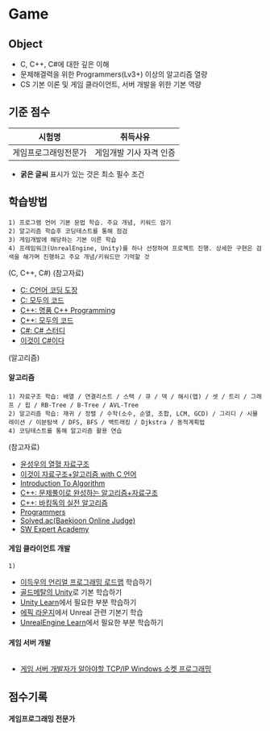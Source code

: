 # Game

## Object
- C, C++, C#에 대한 깊은 이해
- 문제해결력을 위한 Programmers(Lv3+) 이상의 알고리즘 열량
- CS 기본 이론 및 게임 클라이언트, 서버 개발을 위한 기본 역량

## 기준 점수
| 시험명 | 취득사유 |
| :---: | :---: |
| 게임프로그래밍전문가 | 게임개발 기사 자격 인증 |
- **굵은 글씨** 표시가 있는 것은 최소 필수 조건

## 학습방법
```
1) 프로그램 언어 기본 문법 학습. 주요 개념, 키워드 암기
2) 알고리즘 학습후 코딩테스트를 통해 점검
3) 게임개발에 해당하는 기본 이른 학습
4) 프레임워크(UnrealEngine, Unity)를 하나 선정하여 프로젝트 진행. 상세한 구현은 검색을 해가며 진행하고 주요 개념/키워드만 기억할 것
```
(C, C++, C#)
(참고자료)
- [C: C언어 코딩 도장](https://product.kyobobook.co.kr/detail/S000200764041)
- [C: 모두의 코드](https://modoocode.com/231)
- [C++: 명품 C++ Programming](https://product.kyobobook.co.kr/detail/S000217111234)
- [C++: 모두의 코드](https://modoocode.com/135)
- [C#: C# 스터디](https://www.csharpstudy.com/)
- [이것이 C#이다](https://product.kyobobook.co.kr/detail/S000201856223)

(알고리즘)
#### 알고리즘
```
1) 자료구조 학습: 배열 / 연결리스트 / 스택 / 큐 / 덱 / 해시(맵) / 셋 / 트리 / 그래프 / 힙 / RB-Tree / B-Tree / AVL-Tree
2) 알고리즘 학습: 재귀 / 정렬 / 수학(소수, 순열, 조합, LCM, GCD) / 그리디 / 시뮬레이션 / 이분탐색 / DFS, BFS / 백트래킹 / Djkstra / 동적계획법
4) 코딩테스트를 통해 알고리즘 활용 연습
```

(참고자료)
- [윤성우의 열혈 자료구조](https://product.kyobobook.co.kr/detail/S000001589149)
- [이것이 자료구조+알고리즘 with C 언어](https://product.kyobobook.co.kr/detail/S000061585515)
- [Introduction To Algorithm](https://product.kyobobook.co.kr/detail/S000213683944)
- [C++: 문제풀이로 완성하는 알고리즘+자료구조](https://product.kyobobook.co.kr/detail/S000214420933)
- [C++: 바킹독의 실전 알고리즘](https://blog.encrypted.gg/category/%EA%B0%95%EC%A2%8C/%EC%8B%A4%EC%A0%84%20%EC%95%8C%EA%B3%A0%EB%A6%AC%EC%A6%98?page=2)
- [Programmers](https://school.programmers.co.kr/learn/challenges?order=recent)
- [Solved.ac(Baekjoon Online Judge)](https://solved.ac/en/class)
- [SW Expert Academy](https://swexpertacademy.com/main/main.do)


#### 게임 클라이언트 개발
```
1) 
```
- [이득우의 언리얼 프로그래밍 로드맵](https://www.inflearn.com/roadmaps/701?srsltid=AfmBOoqsr2OYqmPvkjXm6L-7CwCSy6kIAqxUROmYSaqVowih30A6wCq1) 학습하기
- [골드메탈의 Unity](https://www.youtube.com/@goldmetal/videos)로 기본 학습하기
- [Unity Learn](https://learn.unity.com/)에서 필요한 부분 학습하기
- [에픽 라운지](https://epiclounge.co.kr/index_ufs25.php)에서 Unreal 관련 기본기 학습
- [UnrealEngine Learn](https://dev.epicgames.com/community/unreal-engine/getting-started)에서 필요한 부분 학습하기

#### 게임 서버 개발
```
```
- [게임 서버 개발자가 알아야할 TCP/IP Windows 소켓 프로그래밍](https://www.youtube.com/playlist?list=PLW_xyUw4fSdZ9E4SaOOydJOiuFGchy5HI)

## 점수기록
#### 게임프로그래밍 전문가
